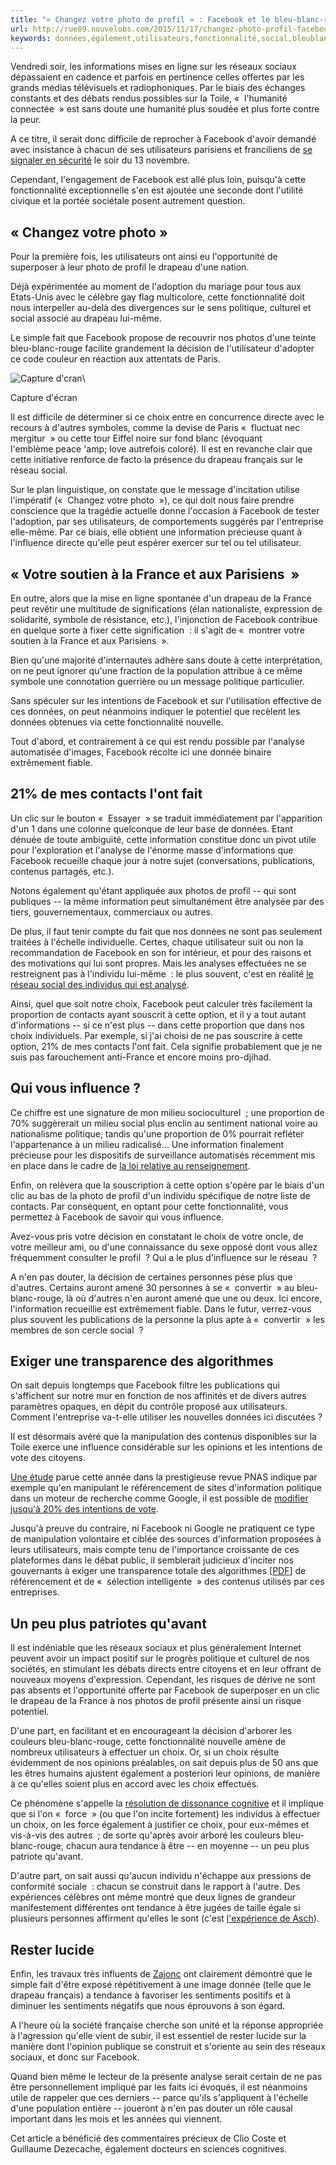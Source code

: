 ```yaml
---
title: "« Changez votre photo de profil » : Facebook et le bleu-blanc-rouge en un clic"
url: http://rue89.nouvelobs.com/2015/11/17/changez-photo-profil-facebook-bleu-blanc-rouge-clic-262146
keywords: données,également,utilisateurs,fonctionnalité,social,bleublancrouge,profil,facebook,drapeau,changez,politique,choix
---
```

Vendredi soir, les informations mises en ligne sur les réseaux sociaux dépassaient en cadence et parfois en pertinence celles offertes par les grands médias télévisuels et radiophoniques. Par le biais des échanges constants et des débats rendus possibles sur la Toile, «  l'humanité connectée  » est sans doute une humanité plus soudée et plus forte contre la peur.

A ce titre, il serait donc difficile de reprocher à Facebook d'avoir demandé avec insistance à chacun de ses utilisateurs parisiens et franciliens de [se signaler en sécurité](http://rue89.nouvelobs.com/2015/11/14/fusillades-safety-check-facebook-prouve-enfin-utilite-262084) le soir du 13 novembre.

Cependant, l'engagement de Facebook est allé plus loin, puisqu'à cette fonctionnalité exceptionnelle s'en est ajoutée une seconde dont l'utilité civique et la portée sociétale posent autrement question.

« Changez votre photo »
-----------------------

Pour la première fois, les utilisateurs ont ainsi eu l'opportunité de superposer à leur photo de profil le drapeau d'une nation. 

Déjà expérimentée au moment de l'adoption du mariage pour tous aux Etats-Unis avec le célèbre gay flag multicolore, cette fonctionnalité doit nous interpeller au-delà des divergences sur le sens politique, culturel et social associé au drapeau lui-même.

Le simple fait que Facebook propose de recouvrir nos photos d'une teinte bleu-blanc-rouge facilite grandement la décision de l'utilisateur d'adopter ce code couleur en réaction aux attentats de Paris.

![Capture d\'cran](https://media.nouvelobs.com/ext/uri/sreferentiel.nouvelobs.com/file/rue89/defbab0631314601453ec556bb8f0ea7.jpg)\

Capture d'écran

Il est difficile de déterminer si ce choix entre en concurrence directe avec le recours à d'autres symboles, comme la devise de Paris «  fluctuat nec mergitur  » ou cette tour Eiffel noire sur fond blanc (évoquant l'emblème peace \'amp; love autrefois coloré). Il est en revanche clair que cette initiative renforce de facto la présence du drapeau français sur le réseau social.

Sur le plan linguistique, on constate que le message d'incitation utilise l'impératif («  Changez votre photo  »), ce qui doit nous faire prendre conscience que la tragédie actuelle donne l'occasion à Facebook de tester l'adoption, par ses utilisateurs, de comportements suggérés par l'entreprise elle-même. Par ce biais, elle obtient une information précieuse quant à l'influence directe qu'elle peut espérer exercer sur tel ou tel utilisateur.

« Votre soutien à la France et aux Parisiens  »
-----------------------------------------------

En outre, alors que la mise en ligne spontanée d'un drapeau de la France peut revêtir une multitude de significations (élan nationaliste, expression de solidarité, symbole de résistance, etc.), l'injonction de Facebook contribue en quelque sorte à fixer cette signification  : il s'agit de «  montrer votre soutien à la France et aux Parisiens  ».

Bien qu'une majorité d'internautes adhère sans doute à cette interprétation, on ne peut ignorer qu'une fraction de la population attribue à ce même symbole une connotation guerrière ou un message politique particulier.

Sans spéculer sur les intentions de Facebook et sur l'utilisation effective de ces données, on peut néanmoins indiquer le potentiel que recèlent les données obtenues via cette fonctionnalité nouvelle.

Tout d'abord, et contrairement à ce qui est rendu possible par l'analyse automatisée d'images, Facebook récolte ici une donnée binaire extrêmement fiable.

21% de mes contacts l'ont fait
------------------------------

Un clic sur le bouton «  Essayer  » se traduit immédiatement par l'apparition d'un 1 dans une colonne quelconque de leur base de données. Etant dénuée de toute ambiguïté, cette information constitue donc un pivot utile pour l'exploration et l'analyse de l'énorme masse d'informations que Facebook recueille chaque jour à notre sujet (conversations, publications, contenus partagés, etc.).

Notons également qu'étant appliquée aux photos de profil -- qui sont publiques -- la même information peut simultanément être analysée par des tiers, gouvernementaux, commerciaux ou autres.

De plus, il faut tenir compte du fait que nos données ne sont pas seulement traitées à l'échelle individuelle. Certes, chaque utilisateur suit ou non la recommandation de Facebook en son for intérieur, et pour des raisons et des motivations qui lui sont propres. Mais les analyses effectuées ne se restreignent pas à l'individu lui-même  : le plus souvent, c'est en réalité [le réseau social des individus qui est analysé](https://www.cairn.info/revue-informations-sociales-2008-3-page-10.htm).

Ainsi, quel que soit notre choix, Facebook peut calculer très facilement la proportion de contacts ayant souscrit à cette option, et il y a tout autant d'informations -- si ce n'est plus -- dans cette proportion que dans nos choix individuels. Par exemple, si j'ai choisi de ne pas souscrire à cette option, 21% de mes contacts l'ont fait. Cela signifie probablement que je ne suis pas farouchement anti-France et encore moins pro-djihad.

Qui vous influence ?
--------------------

Ce chiffre est une signature de mon milieu socioculturel  ; une proportion de 70% suggèrerait un milieu social plus enclin au sentiment national voire au nationalisme politique, tandis qu'une proportion de 0% pourrait refléter l'appartenance à un milieu radicalisé... Une information finalement précieuse pour les dispositifs de surveillance automatisés récemment mis en place dans le cadre de [la loi relative au renseignement](http://www.senat.fr/leg/pjl14-521.html).

Enfin, on relèvera que la souscription à cette option s'opère par le biais d'un clic au bas de la photo de profil d'un individu spécifique de notre liste de contacts. Par conséquent, en optant pour cette fonctionnalité, vous permettez à Facebook de savoir qui vous influence.

Avez-vous pris votre décision en constatant le choix de votre oncle, de votre meilleur ami, ou d'une connaissance du sexe opposé dont vous allez fréquemment consulter le profil  ? Qui a le plus d'influence sur le réseau  ?

A n'en pas douter, la décision de certaines personnes pèse plus que d'autres. Certains auront amené 30 personnes à se «  convertir  » au bleu-blanc-rouge, là où d'autres n'en auront amené que une ou deux. Ici encore, l'information recueillie est extrêmement fiable. Dans le futur, verrez-vous plus souvent les publications de la personne la plus apte à «  convertir  » les membres de son cercle social  ?

Exiger une transparence des algorithmes
---------------------------------------

On sait depuis longtemps que Facebook filtre les publications qui s'affichent sur notre mur en fonction de nos affinités et de divers autres paramètres opaques, en dépit du contrôle proposé aux utilisateurs. Comment l'entreprise va-t-elle utiliser les nouvelles données ici discutées ?

Il est désormais avéré que la manipulation des contenus disponibles sur la Toile exerce une influence considérable sur les opinions et les intentions de vote des citoyens. 

[Une étude](http://www.pnas.org/content/112/33/E4512.short) parue cette année dans la prestigieuse revue PNAS indique par exemple qu'en manipulant le référencement de sites d'information politique dans un moteur de recherche comme Google, il est possible de [modifier jusqu'à 20% des intentions de vote](http://rue89.nouvelobs.com/2015/09/02/si-google-choisissait-prochain-president-261010).

Jusqu'à preuve du contraire, ni Facebook ni Google ne pratiquent ce type de manipulation volontaire et ciblée des sources d'information proposées à leurs utilisateurs, mais compte tenu de l'importance croissante de ces plateformes dans le débat public, il semblerait judicieux d'inciter nos gouvernants à exiger une transparence totale des algorithmes \[[PDF](http://www.strategie.gouv.fr/sites/strategie.gouv.fr/files/atoms/files/note_danalyse_n35_-_15.10_16_h_30.pdf)\] de référencement et de «  sélection intelligente  » des contenus utilisés par ces entreprises.

Un peu plus patriotes qu'avant
------------------------------

Il est indéniable que les réseaux sociaux et plus généralement Internet peuvent avoir un impact positif sur le progrès politique et culturel de nos sociétés, en stimulant les débats directs entre citoyens et en leur offrant de nouveaux moyens d'expression. Cependant, les risques de dérive ne sont pas absents et l'opportunité offerte par Facebook de superposer en un clic le drapeau de la France à nos photos de profil présente ainsi un risque potentiel.

D'une part, en facilitant et en encourageant la décision d'arborer les couleurs bleu-blanc-rouge, cette fonctionnalité nouvelle amène de nombreux utilisateurs à effectuer un choix. Or, si un choix résulte évidemment de nos opinions préalables, on sait depuis plus de 50 ans que les êtres humains ajustent également a posteriori leur opinions, de manière à ce qu'elles soient plus en accord avec les choix effectués.

Ce phénomène s'appelle la [résolution de dissonance cognitive](https://fr.wikipedia.org/wiki/Dissonance_cognitive) et il implique que si l'on «  force  » (ou que l'on incite fortement) les individus à effectuer un choix, on les force également à justifier ce choix, pour eux-mêmes et vis-à-vis des autres  ; de sorte qu'après avoir arboré les couleurs bleu-blanc-rouge, chacun aura tendance à être -- en moyenne -- un peu plus patriote qu'avant.

D'autre part, on sait aussi qu'aucun individu n'échappe aux pressions de conformité sociale  : chacun se construit dans le rapport à l'autre. Des expériences célèbres ont même montré que deux lignes de grandeur manifestement différentes ont tendance à être jugées de taille égale si plusieurs personnes affirment qu'elles le sont (c'est [l'expérience de Asch](https://fr.wikipedia.org/wiki/Exp%C3%A9rience_de_Asch)).

Rester lucide
-------------

Enfin, les travaux très influents de [Zajonc](https://fr.wikipedia.org/wiki/Effet_de_simple_exposition%20%20) ont clairement démontré que le simple fait d'être exposé répétitivement à une image donnée (telle que le drapeau français) a tendance à favoriser les sentiments positifs et à diminuer les sentiments négatifs que nous éprouvons à son égard.

A l'heure où la société française cherche son unité et la réponse appropriée à l'agression qu'elle vient de subir, il est essentiel de rester lucide sur la manière dont l'opinion publique se construit et s'oriente au sein des réseaux sociaux, et donc sur Facebook.

Quand bien même le lecteur de la présente analyse serait certain de ne pas être personnellement impliqué par les faits ici évoqués, il est néanmoins utile de rappeler que ces derniers -- parce qu'ils s'appliquent à l'échelle d'une population entière -- joueront à n'en pas douter un rôle causal important dans les mois et les années qui viennent.

Cet article a bénéficié des commentaires précieux de Clio Coste et Guillaume Dezecache, également docteurs en sciences cognitives.
